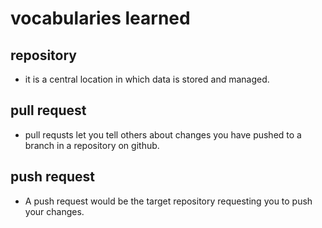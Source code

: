
# vocabularies learned
 
 ## repository
 * it is a central location in which data is stored and managed.

## pull request
* pull requsts let you tell others about changes you have pushed to a branch in a repository on github.

## push request
* A push request would be the target repository requesting you to push your changes.